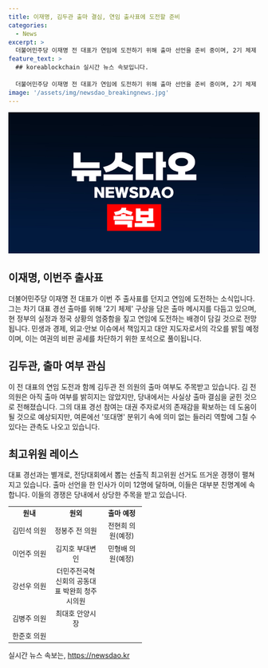 ```yaml
---
title: 이재명, 김두관 출마 결심, 연임 출사표에 도전할 준비
categories:
  - News
excerpt: >
  더불어민주당 이재명 전 대표가 연임에 도전하기 위해 출마 선언을 준비 중이며, 2기 체제 구상과 함께 현 정부의 실정과 정국 상황을 짚고 성과를 내는 각오를 밝힐 예정이다. 이로써 대안 지도자로서의 이미지를 강조하고 여권의 비판 공세를 차단할 계획인 이 전 대표에 대한 당내 입지는 강화되고 있는 것으로 보인다. 또한, 최고위원 레이스에서는 원내·원외를 포함해 이미 12명이 출마 선언을 하거나 확실시되어, 경쟁이 치열한 상황이다. (사진=)
feature_text: >
  ## koreablockchain 실시간 뉴스 속보입니다.

  더불어민주당 이재명 전 대표가 연임에 도전하기 위해 출마 선언을 준비 중이며, 2기 체제 구상과 함께 현 정부의 실정과 정국 상황을 짚고 성과를 내는 각오를 밝힐 예정이다. 이로써 대안 지도자로서의 이미지를 강조하고 여권의 비판 공세를 차단할 계획인 이 전 대표에 대한 당내 입지는 강화되고 있는 것으로 보인다. 또한, 최고위원 레이스에서는 원내·원외를 포함해 이미 12명이 출마 선언을 하거나 확실시되어, 경쟁이 치열한 상황이다. (사진=)
image: '/assets/img/newsdao_breakingnews.jpg'
---
```


<p><img src="/assets/img/newsdao_breakingnews.jpg" alt="koreablockchain 속보" /></p>

<h2 data-ke-size="size26">이재명, 이번주 출사표</h2>

<p data-ke-size="size16">더불어민주당 이재명 전 대표가 이번 주 출사표를 던지고 연임에 도전하는 소식입니다. 그는 차기 대표 경선 출마를 위해 '2기 체제' 구상을 담은 출마 메시지를 다듬고 있으며, 현 정부의 실정과 정국 상황의 엄중함을 짚고 연임에 도전하는 배경이 담길 것으로 전망됩니다. 민생과 경제, 외교·안보 이슈에서 책임지고 대안 지도자로서의 각오를 밝힐 예정이며, 이는 여권의 비판 공세를 차단하기 위한 포석으로 풀이됩니다.</p>

<h2 data-ke-size="size26">김두관, 출마 여부 관심</h2>

<p data-ke-size="size16">이 전 대표의 연임 도전과 함께 김두관 전 의원의 출마 여부도 주목받고 있습니다. 김 전 의원은 아직 출마 여부를 밝히지는 않았지만, 당내에서는 사실상 출마 결심을 굳힌 것으로 전해졌습니다. 그의 대표 경선 참여는 대권 주자로서의 존재감을 확보하는 데 도움이 될 것으로 예상되지만, 여론에선 '또대명' 분위기 속에 의미 없는 들러리 역할에 그칠 수 있다는 관측도 나오고 있습니다.</p>

<h2 data-ke-size="size26">최고위원 레이스</h2>

<p data-ke-size="size16">대표 경선과는 별개로, 전당대회에서 뽑는 선출직 최고위원 선거도 뜨거운 경쟁이 펼쳐지고 있습니다. 출마 선언을 한 인사가 이미 12명에 달하며, 이들은 대부분 친명계에 속합니다. 이들의 경쟁은 당내에서 상당한 주목을 받고 있습니다.</p>

<table>
  <colgroup>
  <col width="83" style="width: 63pt;">
  <col width="58" style="width: 77pt;">
  <col width="81" style="width: 61pt;">
  </colgroup>
  <tbody>
    <tr>
      <td style="text-align: center; height: 17px;"><b>원내</b></td>
      <td style="text-align: center; height: 17px;"><b>원외</b></td>
      <td style="text-align: center; height: 17px;"><b>출마 예정</b></td>
    </tr>
    <tr>
      <td style="text-align: center; height: 17px;">김민석 의원</td>
      <td style="text-align: center; height: 17px;">정봉주 전 의원</td>
      <td style="text-align: center; height: 17px;">전현희 의원(예정)</td>
    </tr>
    <tr>
      <td style="text-align: center; height: 17px;">이언주 의원</td>
      <td style="text-align: center; height: 17px;">김지호 부대변인</td>
      <td style="text-align: center; height: 17px;">민형배 의원(예정)</td>
    </tr>
    <tr>
      <td style="text-align: center; height: 17px;">강선우 의원</td>
      <td style="text-align: center; height: 17px;">더민주전국혁신회의 공동대표 박완희 청주시의원</td>
      <td style="text-align: center; height: 17px;"></td>
    </tr>
    <tr>
      <td style="text-align: center; height: 17px;">김병주 의원</td>
      <td style="text-align: center; height: 17px;">최대호 안양시장</td>
      <td style="text-align: center; height: 17px;"></td>
    </tr>
    <tr>
      <td style="text-align: center; height: 17px;">한준호 의원</td>
      <td style="text-align: center; height: 17px;"></td>
      <td style="text-align: center; height: 17px;"></td>
    </tr>
  </tbody>
</table>
실시간 뉴스 속보는, <a href="https://newsdao.kr" rel="dofollow">https://newsdao.kr</a>


